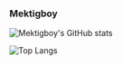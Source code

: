 ### Mektigboy

![Mektigboy's GitHub stats](https://github-readme-stats.vercel.app/api?username=mektigboy&count_private=true&show_icons=true&title_color=00FF00&text_color=00FF00&icon_color=00FF00&bg_color=000000&hide_border=true)

![Top Langs](https://github-readme-stats.vercel.app/api/top-langs/?username=mektigboy&show_icons=true&layout=compact&title_color=00FF00&text_color=00FF00&icon_color=00FF00&bg_color=000000&hide_border=true)
